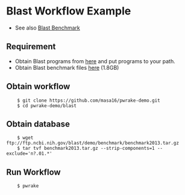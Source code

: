 # Blast Workflow Example

* See also [Blast Benchmark](http://fiehnlab.ucdavis.edu/staff/kind/Collector/Benchmark/Blast_Benchmark)

## Requirement
* Obtain Blast programs from [here](ftp://ftp.ncbi.nih.gov/blast/executables/LATEST) and put programs to your path.
* Obtain Blast benchmark files [here](ftp://ftp.ncbi.nih.gov/blast/demo/benchmark/benchmark2013.tar.gz) (1.8GB)

## Obtain workflow
        $ git clone https://github.com/masa16/pwrake-demo.git
        $ cd pwrake-demo/blast

## Obtain database
        $ wget ftp://ftp.ncbi.nih.gov/blast/demo/benchmark/benchmark2013.tar.gz
        $ tar tvf benchmark2013.tar.gz --strip-components=1 --exclude='n?.01.*'

## Run Workflow
        $ pwrake
